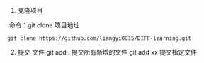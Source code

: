 1. 克隆项目

​	命令：git clone 项目地址

```
git clone https://github.com/liangyi0815/DIFF-learning.git
```

2. 提交 文件
   git add  .   提交所有新增的文件
   git add xx 提交指定文件

